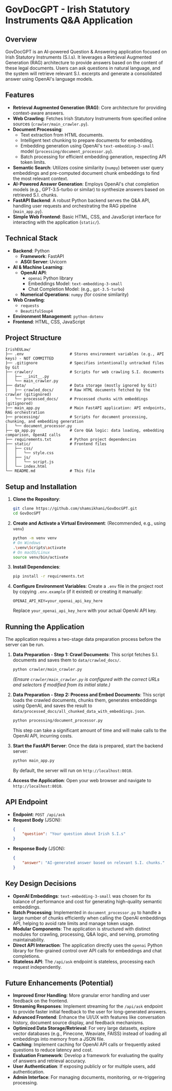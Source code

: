 # GovDocGPT - Irish Statutory Instruments Q&A Application

## Overview

GovDocGPT is an AI-powered Question & Answering application focused on Irish Statutory Instruments (S.I.s). It leverages a Retrieval Augmented Generation (RAG) architecture to provide answers based on the content of these legal documents. Users can ask questions in natural language, and the system will retrieve relevant S.I. excerpts and generate a consolidated answer using OpenAI's language models.

## Features

*   **Retrieval Augmented Generation (RAG)**: Core architecture for providing context-aware answers.
*   **Web Crawling**: Fetches Irish Statutory Instruments from specified online sources (`crawler/main_crawler.py`).
*   **Document Processing**:
    *   Text extraction from HTML documents.
    *   Intelligent text chunking to prepare documents for embedding.
    *   Embedding generation using OpenAI's `text-embedding-3-small` model (`processing/document_processor.py`).
    *   Batch processing for efficient embedding generation, respecting API token limits.
*   **Semantic Search**: Utilizes cosine similarity (`numpy`) between user query embeddings and pre-computed document chunk embeddings to find the most relevant context.
*   **AI-Powered Answer Generation**: Employs OpenAI's chat completion models (e.g., GPT-3.5-turbo or similar) to synthesize answers based on retrieved S.I. chunks.
*   **FastAPI Backend**: A robust Python backend serves the Q&A API, handling user requests and orchestrating the RAG pipeline (`main_app.py`).
*   **Simple Web Frontend**: Basic HTML, CSS, and JavaScript interface for interacting with the application (`static/`).

## Technical Stack

*   **Backend**: Python
    *   **Framework**: FastAPI
    *   **ASGI Server**: Uvicorn
*   **AI & Machine Learning**:
    *   **OpenAI API**:
        *   `openai` Python library
        *   Embeddings Model: `text-embedding-3-small`
        *   Chat Completion Model: (e.g., `gpt-3.5-turbo`)
    *   **Numerical Operations**: `numpy` (for cosine similarity)
*   **Web Crawling**:
    *   `requests`
    *   `BeautifulSoup4`
*   **Environment Management**: `python-dotenv`
*   **Frontend**: HTML, CSS, JavaScript

## Project Structure

```
IrishEULaw/
├── .env                    # Stores environment variables (e.g., API keys) - NOT COMMITTED
├── .gitignore              # Specifies intentionally untracked files by Git
├── crawler/                # Scripts for web crawling S.I. documents
│   ├── __init__.py
│   └── main_crawler.py
├── data/                   # Data storage (mostly ignored by Git)
│   ├── crawled_docs/       # Raw HTML documents fetched by the crawler (gitignored)
│   └── processed_docs/     # Processed chunks with embeddings (gitignored)
├── main_app.py             # Main FastAPI application: API endpoints, RAG orchestration
├── processing/             # Scripts for document processing, chunking, and embedding generation
│   └── document_processor.py
├── qa_app.py               # Core Q&A logic: data loading, embedding comparison, OpenAI calls
├── requirements.txt        # Python project dependencies
├── static/                 # Frontend files
│   ├── css/
│   │   └── style.css
│   ├── js/
│   │   └── script.js
│   └── index.html
└── README.md               # This file
```

## Setup and Installation

1.  **Clone the Repository**:
    ```bash
    git clone https://github.com/shamsikhani/GovDocGPT.git
    cd GovDocGPT
    ```

2.  **Create and Activate a Virtual Environment**:
    (Recommended, e.g., using `venv`)
    ```bash
    python -m venv venv
    # On Windows
    .\venv\Scripts\activate
    # On macOS/Linux
    source venv/bin/activate
    ```

3.  **Install Dependencies**:
    ```bash
    pip install -r requirements.txt
    ```

4.  **Configure Environment Variables**:
    Create a `.env` file in the project root by copying `.env.example` (if it existed) or creating it manually:
    ```
    OPENAI_API_KEY=your_openai_api_key_here
    ```
    Replace `your_openai_api_key_here` with your actual OpenAI API key.

## Running the Application

The application requires a two-stage data preparation process before the server can be run.

1.  **Data Preparation - Step 1: Crawl Documents**:
    This script fetches S.I. documents and saves them to `data/crawled_docs/`.
    ```bash
    python crawler/main_crawler.py
    ```
    *(Ensure `crawler/main_crawler.py` is configured with the correct URLs and selectors if modified from its initial state.)*

2.  **Data Preparation - Step 2: Process and Embed Documents**:
    This script loads the crawled documents, chunks them, generates embeddings using OpenAI, and saves the result to `data/processed_docs/all_chunked_data_with_embeddings.json`.
    ```bash
    python processing/document_processor.py
    ```
    This step can take a significant amount of time and will make calls to the OpenAI API, incurring costs.

3.  **Start the FastAPI Server**:
    Once the data is prepared, start the backend server:
    ```bash
    python main_app.py
    ```
    By default, the server will run on `http://localhost:8010`.

4.  **Access the Application**:
    Open your web browser and navigate to `http://localhost:8010`.

## API Endpoint

*   **Endpoint**: `POST /api/ask`
*   **Request Body** (JSON):
    ```json
    {
        "question": "Your question about Irish S.I.s"
    }
    ```
*   **Response Body** (JSON):
    ```json
    {
        "answer": "AI-generated answer based on relevant S.I. chunks."
    }
    ```

## Key Design Decisions

*   **OpenAI Embeddings**: `text-embedding-3-small` was chosen for its balance of performance and cost for generating high-quality semantic embeddings.
*   **Batch Processing**: Implemented in `document_processor.py` to handle a large number of chunks efficiently when calling the OpenAI embeddings API, helping to avoid rate limits and manage token usage.
*   **Modular Components**: The application is structured with distinct modules for crawling, processing, Q&A logic, and serving, promoting maintainability.
*   **Direct API Interaction**: The application directly uses the `openai` Python library for fine-grained control over API calls for embeddings and chat completions.
*   **Stateless API**: The `/api/ask` endpoint is stateless, processing each request independently.

## Future Enhancements (Potential)

*   **Improved Error Handling**: More granular error handling and user feedback on the frontend.
*   **Streaming Responses**: Implement streaming for the `/api/ask` endpoint to provide faster initial feedback to the user for long-generated answers.
*   **Advanced Frontend**: Enhance the UI/UX with features like conversation history, document source display, and feedback mechanisms.
*   **Optimized Data Storage/Retrieval**: For very large datasets, explore vector databases (e.g., Pinecone, Weaviate, FAISS) instead of loading all embeddings into memory from a JSON file.
*   **Caching**: Implement caching for OpenAI API calls or frequently asked questions to reduce latency and cost.
*   **Evaluation Framework**: Develop a framework for evaluating the quality of answers and retrieval accuracy.
*   **User Authentication**: If exposing publicly or for multiple users, add authentication.
*   **Admin Interface**: For managing documents, monitoring, or re-triggering processing.